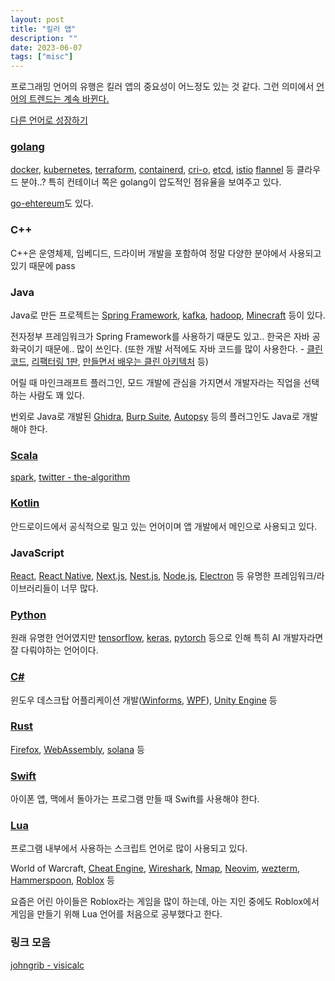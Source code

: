 ```yaml
---
layout: post
title: "킬러 앱"
description: ""
date: 2023-06-07
tags: ["misc"]
---
```


프로그래밍 언어의 유행은 킬러 앱의 중요성이 어느정도 있는 것 같다. 그런 의미에서 <a href="https://hyuunnn.github.io/2023/05/08/concepts-of-programming-languages-1/">언어의 트렌드는 계속 바뀐다.</a>

<a href="https://jojoldu.tistory.com/687">다른 언어로 성장하기</a>

### <a href="https://github.com/golang/go">golang</a>

<a href="https://github.com/docker">docker</a>, <a href="https://github.com/kubernetes/kubernetes">kubernetes</a>, <a href="https://github.com/hashicorp/terraform">terraform</a>, <a href="https://github.com/containerd/containerd">containerd</a>, <a href="https://github.com/cri-o/cri-o">cri-o</a>, <a href="https://github.com/etcd-io/etcd">etcd</a>, <a href="https://github.com/istio/istio">istio</a> <a href="https://github.com/flannel-io/flannel">flannel</a> 등 클라우드 분야..? 특히 컨테이너 쪽은 golang이 압도적인 점유율을 보여주고 있다.

<a href="https://github.com/ethereum/go-ethereum">go-ehtereum</a>도 있다.

### C++

C++은 운영체제, 임베디드, 드라이버 개발을 포함하여 정말 다양한 분야에서 사용되고 있기 때문에 pass

### Java

Java로 만든 프로젝트는 <a href="https://github.com/spring-projects/spring-framework">Spring Framework</a>, <a href="https://github.com/apache/kafka">kafka</a>, <a href="https://github.com/apache/hadoop">hadoop</a>, <a href="https://www.minecraft.net/">Minecraft</a> 등이 있다.

전자정부 프레임워크가 Spring Framework를 사용하기 때문도 있고.. 한국은 자바 공화국이기 때문에.. 많이 쓰인다. (또한 개발 서적에도 자바 코드를 많이 사용한다. - <a href="https://www.yes24.com/Product/Goods/11681152">클린 코드</a>, <a href="https://www.yes24.com/Product/Goods/7951038">리팩터링 1판</a>, <a href="https://www.yes24.com/Product/Goods/105138479">만들면서 배우는 클린 아키텍처</a> 등)

어릴 때 마인크래프트 플러그인, 모드 개발에 관심을 가지면서 개발자라는 직업을 선택하는 사람도 꽤 있다.

번외로 Java로 개발된 <a href="https://github.com/NationalSecurityAgency/ghidra">Ghidra</a>, <a href="https://portswigger.net/burp">Burp Suite</a>, <a href="https://github.com/sleuthkit/autopsy">Autopsy</a> 등의 플러그인도 Java로 개발해야 한다.

### <a href="https://github.com/scala/scala">Scala</a>

<a href="https://github.com/apache/spark">spark</a>, <a href="https://github.com/twitter/the-algorithm">twitter - the-algorithm</a>

### <a href="https://github.com/JetBrains/kotlin">Kotlin</a>

안드로이드에서 공식적으로 밀고 있는 언어이며 앱 개발에서 메인으로 사용되고 있다.

### JavaScript

<a href="https://github.com/facebook/react">React</a>, <a href="https://github.com/facebook/react-native">React Native</a>, <a href="https://github.com/vercel/next.js/">Next.js</a>, <a href="https://github.com/nestjs/nest">Nest.js</a>, <a href="https://github.com/nodejs/node">Node.js</a>, <a href="https://github.com/electron/electron">Electron</a> 등 유명한 프레임워크/라이브러리들이 너무 많다.

### <a href="https://github.com/python/cpython">Python</a>

원래 유명한 언어였지만 <a href="https://github.com/tensorflow/tensorflow">tensorflow</a>, <a href="https://github.com/keras-team/keras">keras</a>, <a href="https://github.com/pytorch/pytorch">pytorch</a> 등으로 인해 특히 AI 개발자라면 잘 다뤄야하는 언어이다.

### <a href="https://github.com/dotnet/csharplang">C#</a>

윈도우 데스크탑 어플리케이션 개발(<a href="https://github.com/dotnet/winforms">Winforms</a>, <a href="https://github.com/dotnet/wpf">WPF</a>), <a href="https://unity.com/kr">Unity Engine</a> 등

### <a href="https://github.com/rust-lang/rust">Rust</a>

<a href="https://wiki.mozilla.org/Oxidation">Firefox</a>, <a href="https://webassembly.org/">WebAssembly</a>, <a href="https://github.com/solana-labs/solana">solana</a> 등

### <a href="https://github.com/apple/swift">Swift</a>

아이폰 앱, 맥에서 돌아가는 프로그램 만들 때 Swift를 사용해야 한다.

### <a href="https://github.com/lua/lua">Lua</a>

프로그램 내부에서 사용하는 스크립트 언어로 많이 사용되고 있다.

World of Warcraft, <a href="https://github.com/cheat-engine/cheat-engine">Cheat Engine</a>, <a href="https://github.com/wireshark/wireshark">Wireshark</a>, <a href="https://github.com/nmap/nmap">Nmap</a>, <a href="https://github.com/neovim/neovim">Neovim</a>, <a href="https://github.com/wez/wezterm">wezterm</a>, <a href="https://github.com/Hammerspoon/hammerspoon">Hammerspoon</a>, <a href="https://www.roblox.com/">Roblox</a> 등 

요즘은 어린 아이들은 Roblox라는 게임을 많이 하는데, 아는 지인 중에도 Roblox에서 게임을 만들기 위해 Lua 언어를 처음으로 공부했다고 한다. 

### 링크 모음

<a href="https://johngrib.github.io/wiki/legend/visicalc/">johngrib - visicalc</a>


